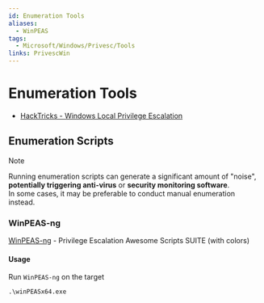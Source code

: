 ```yaml
---
id: Enumeration Tools
aliases:
  - WinPEAS
tags:
  - Microsoft/Windows/Privesc/Tools
links: PrivescWin
---
```


# Enumeration Tools

- [HackTricks - Windows Local Privilege Escalation](https://book.hacktricks.wiki/en/windows-hardening/windows-local-privilege-escalation/index.html?highlight=winpeas#best-tool-to-look-for-windows-local-privilege-escalation-vectors----winpeas)

## Enumeration Scripts

> [!note]
> Running enumeration scripts can generate a significant amount of
> "noise", **potentially triggering anti-virus** or **security monitoring
> software**.<br>
> In some cases, it may be preferable to conduct manual enumeration
> instead.

### WinPEAS-ng

[WinPEAS-ng](https://github.com/peass-ng/PEASS-ng) -
Privilege Escalation Awesome Scripts SUITE (with colors)

#### Usage

Run `WinPEAS-ng` on the target

```
.\winPEASx64.exe
```
